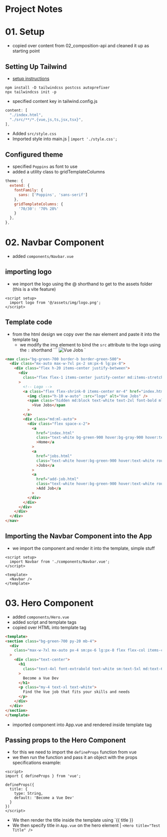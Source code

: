 # Project Notes

# 01. Setup
- copied over content from 02_composition-api and cleaned it up as starting point

## Setting Up Tailwind
- [setup instructions](https://tailwindcss.com/docs/guides/vite#vue)
``` shell 
npm install -D tailwindcss postcss autoprefixer
npx tailwindcss init -p
```

- specified content key in tailwind.config.js
``` js tailwind.config.js
content: [
  "./index.html",
  "./src/**/*.{vue,js,ts,jsx,tsx}",
],
```
- Added `src/style.css`
- Imported style into main.js | `import './style.css';`

## Configured theme
- specified `Poppins` as font to use
- added a utility class to gridTemplateColumns
```js tailwind.config.js
theme: {
  extend: {
    fontFamily: {
      sans: ['Poppins', 'sans-serif']
    },
    gridTemplateColumns: {
      '70/30': '70% 28%'
    }
  },
},
```

# 02. Navbar Component
- added `components/Navbar.vue`

## importing logo
- we import the logo using the @ shorthand to get to the assets folder (this is a vite feature)
```vue components/Navbar.vue
<script setup>
  import logo from '@/assets/img/logo.png';
</script>
```

## Template code
- from the html design we copy over the nav element and paste it into the template tag
  - we modify the img element to bind the `src` attribute to the logo using the `:` shorthand
  ``` <img class="h-10 w-auto" :src="logo" alt="Vue Jobs" /> `
```HTML Navbar.vue
<nav class="bg-green-700 border-b border-green-500">
  <div class="mx-auto max-w-7xl px-2 sm:px-6 lg:px-8">
    <div class="flex h-20 items-center justify-between">
      <div
        class="flex flex-1 items-center justify-center md:items-stretch md:justify-start"
      >
        <!-- Logo -->
        <a class="flex flex-shrink-0 items-center mr-4" href="index.html">
          <img class="h-10 w-auto" :src="logo" alt="Vue Jobs" />
          <span class="hidden md:block text-white text-2xl font-bold ml-2"
            >Vue Jobs</span
          >
        </a>
        <div class="md:ml-auto">
          <div class="flex space-x-2">
            <a
              href="index.html"
              class="text-white bg-green-900 hover:bg-gray-900 hover:text-white rounded-md px-3 py-2"
              >Home</a
            >
            <a
              href="jobs.html"
              class="text-white hover:bg-green-900 hover:text-white rounded-md px-3 py-2"
              >Jobs</a
            >
            <a
              href="add-job.html"
              class="text-white hover:bg-green-900 hover:text-white rounded-md px-3 py-2"
              >Add Job</a
            >
          </div>
        </div>
      </div>
    </div>
  </div>
</nav>
```

## Importing the Navbar Component into the App
- we import the component and render it into the template, simple stuff
```vue App.vue
<script setup>
  import Navbar from './components/Navbar.vue';
</script>

<template>
  <Navbar />
</template>
```

# 03. Hero Component
- added `components/Hero.vue`
- added script and template tags
- copied over HTML into template tag
``` HTML Hero.vue
<template>
<section class="bg-green-700 py-20 mb-4">
  <div
    class="max-w-7xl mx-auto px-4 sm:px-6 lg:px-8 flex flex-col items-center"
  >
    <div class="text-center">
      <h1
        class="text-4xl font-extrabold text-white sm:text-5xl md:text-6xl"
      >
        Become a Vue Dev
      </h1>
      <p class="my-4 text-xl text-white">
        Find the Vue job that fits your skills and needs
      </p>
    </div>
  </div>
</section>
</template>
```
- imported component into App.vue and rendered inside template tag

## Passing props to the Hero Component
- for this we need to import the `defineProps` function from vue
- we then run the function and pass it an object with the props specifications
example:
```Vue components/hero.vue
<script>
import { defineProps } from 'vue';

defineProps({
  title: {
    type: String,
    default: 'Become a Vue Dev'
  }
})
</script>
```

- We then render the title inside the template using `{{ title }}
- We then specify title in `App.vue` on the hero element | `<Hero title="Test Title" />`


